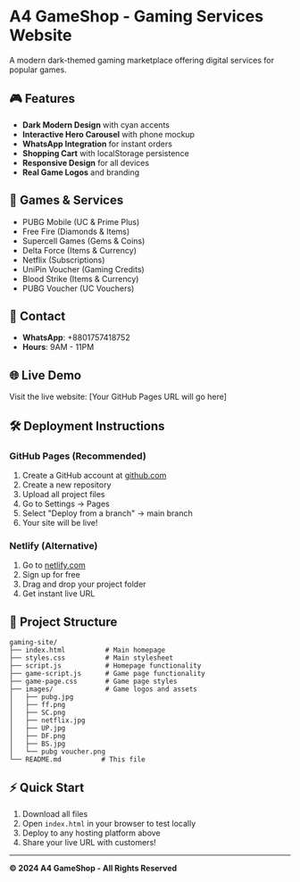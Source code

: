 # A4 GameShop - Gaming Services Website

A modern dark-themed gaming marketplace offering digital services for popular games.

## 🎮 Features
- **Dark Modern Design** with cyan accents
- **Interactive Hero Carousel** with phone mockup
- **WhatsApp Integration** for instant orders
- **Shopping Cart** with localStorage persistence
- **Responsive Design** for all devices
- **Real Game Logos** and branding

## 🚀 Games & Services
- PUBG Mobile (UC & Prime Plus)
- Free Fire (Diamonds & Items)
- Supercell Games (Gems & Coins)
- Delta Force (Items & Currency)
- Netflix (Subscriptions)
- UniPin Voucher (Gaming Credits)
- Blood Strike (Items & Currency)
- PUBG Voucher (UC Vouchers)

## 📱 Contact
- **WhatsApp**: +8801757418752
- **Hours**: 9AM - 11PM

## 🌐 Live Demo
Visit the live website: [Your GitHub Pages URL will go here]

## 🛠️ Deployment Instructions

### GitHub Pages (Recommended)
1. Create a GitHub account at [github.com](https://github.com)
2. Create a new repository
3. Upload all project files
4. Go to Settings → Pages
5. Select "Deploy from a branch" → main branch
6. Your site will be live!

### Netlify (Alternative)
1. Go to [netlify.com](https://netlify.com)
2. Sign up for free
3. Drag and drop your project folder
4. Get instant live URL

## 📁 Project Structure
```
gaming-site/
├── index.html          # Main homepage
├── styles.css          # Main stylesheet
├── script.js           # Homepage functionality
├── game-script.js      # Game page functionality
├── game-page.css       # Game page styles
├── images/             # Game logos and assets
│   ├── pubg.jpg
│   ├── ff.png
│   ├── SC.png
│   ├── netflix.jpg
│   ├── UP.jpg
│   ├── DF.png
│   ├── BS.jpg
│   └── pubg voucher.png
└── README.md          # This file
```

## ⚡ Quick Start
1. Download all files
2. Open `index.html` in your browser to test locally
3. Deploy to any hosting platform above
4. Share your live URL with customers!

---
**© 2024 A4 GameShop - All Rights Reserved**
